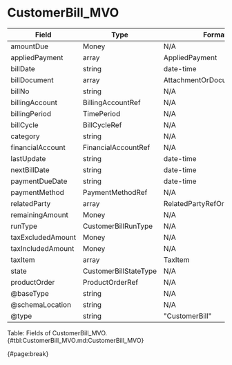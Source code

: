 <!--
    ATTENTION: This file was generated via gradle!
               Do NOT manually edit this file! Any such changes will be overwritten!
-->

# CustomerBill_MVO

| Field | Type | Format | Required |
| ------- | ------- | ------- | --- |
| amountDue | Money | N/A | No |
| appliedPayment | array | AppliedPayment | No |
| billDate | string | date-time | No |
| billDocument | array | AttachmentOrDocumentRef | No |
| billNo | string | N/A | No |
| billingAccount | BillingAccountRef | N/A | No |
| billingPeriod | TimePeriod | N/A | No |
| billCycle | BillCycleRef | N/A | No |
| category | string | N/A | No |
| financialAccount | FinancialAccountRef | N/A | No |
| lastUpdate | string | date-time | No |
| nextBillDate | string | date-time | No |
| paymentDueDate | string | date-time | No |
| paymentMethod | PaymentMethodRef | N/A | No |
| relatedParty | array | RelatedPartyRefOrPartyRoleRef | No |
| remainingAmount | Money | N/A | No |
| runType | CustomerBillRunType | N/A | No |
| taxExcludedAmount | Money | N/A | No |
| taxIncludedAmount | Money | N/A | No |
| taxItem | array | TaxItem | No |
| state | CustomerBillStateType | N/A | No |
| productOrder | ProductOrderRef | N/A | No |
| @baseType | string | N/A | No |
| @schemaLocation | string | N/A | No |
| @type | string | "CustomerBill" | Yes |

Table: Fields of CustomerBill_MVO. {#tbl:CustomerBill_MVO.md:CustomerBill_MVO}

{#page:break}

